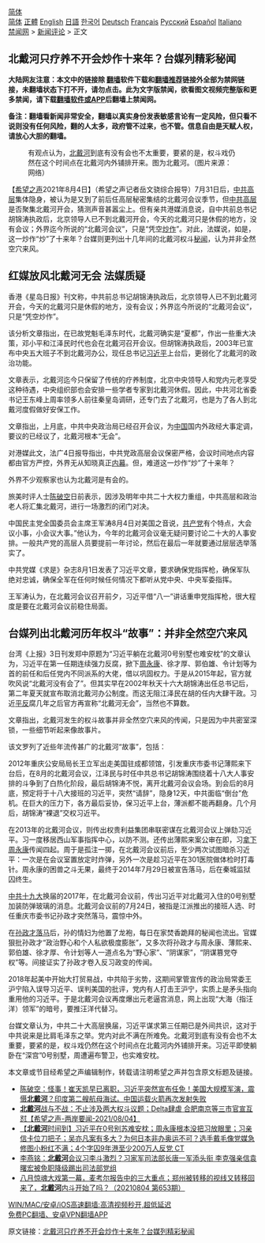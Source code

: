  <!-- 面包屑导航 --> <div class="breadcrumb"><!-- GTranslate: https://gtranslate.io/ -->  <div class="switcher notranslate">  <div class="selected">  <a href="#" onclick="return false;"> 简体</a>  </div>  <div class="option">  <a href="https://www.bannedbook.org" onclick="doGTranslate('zh-CN|zh-CN');jQuery('div.switcher div.selected a').html(jQuery(this).html());return false;" title="简体中文" class="nturl selected"> 简体</a>  <a href="https://www.bannedbook.org/zh-tw/" onclick="doGTranslate('zh-CN|zh-TW');jQuery('div.switcher div.selected a').html(jQuery(this).html());return false;" title="繁體中文" class="nturl"> 正體</a>  <a href="https://www.bannedbook.org/en/" onclick="doGTranslate('zh-CN|en');jQuery('div.switcher div.selected a').html(jQuery(this).html());return false;" title="English" class="nturl"> English</a>  <a href="https://www.bannedbook.org/ja/" onclick="doGTranslate('zh-CN|ja');jQuery('div.switcher div.selected a').html(jQuery(this).html());return false;" title="日本語" class="nturl"> 日語</a>  <a href="https://www.bannedbook.org/ko/" onclick="doGTranslate('zh-CN|ko');jQuery('div.switcher div.selected a').html(jQuery(this).html());return false;" title="한국어" class="nturl"> 한국어</a>  <a href="https://www.bannedbook.org/de/" onclick="doGTranslate('zh-CN|de');jQuery('div.switcher div.selected a').html(jQuery(this).html());return false;" title="Deutsch" class="nturl"> Deutsch</a>  <a href="https://www.bannedbook.org/fr/" onclick="doGTranslate('zh-CN|fr');jQuery('div.switcher div.selected a').html(jQuery(this).html());return false;" title="Français" class="nturl"> Français</a>  <a href="https://www.bannedbook.org/ru/" onclick="doGTranslate('zh-CN|ru');jQuery('div.switcher div.selected a').html(jQuery(this).html());return false;" title="Русский" class="nturl"> Русский</a>  <a href="https://www.bannedbook.org/es/" onclick="doGTranslate('zh-CN|es');jQuery('div.switcher div.selected a').html(jQuery(this).html());return false;" title="Español" class="nturl"> Español</a>  <a href="https://www.bannedbook.org/it/" onclick="doGTranslate('zh-CN|it');jQuery('div.switcher div.selected a').html(jQuery(this).html());return false;" title="Italiano" class="nturl"> Italiano</a>  </div>  </div>      <div class='breadcrumb-sub'><!-- Breadcrumb NavXT 6.3.0 --> <a href="https://www.bannedbook.org/" class="home">禁闻网</a> &gt; <a href="https://www.bannedbook.org/bnews/comments/" class="category">新闻评论</a> &gt; 正文</div></div><h2>北戴河只疗养不开会炒作十来年？台媒列精彩秘闻</h2> <p class="notice"><b>大陆网友注意：本文中的链接除 <a href="https://github.com/bannedbook/fanqiang" >翻墙</a>软件下载和<a href="https://github.com/killgcd/justmysocks/blob/master/README.md">翻墙推荐</a>链接外全部为禁网链接，未翻墙状态下打不开，请勿点击。此为文字版禁闻，欲看图文视频完整版和更多禁闻，请下载<a href="https://github.com/bannedbook/fanqiang">翻墙软件或APP</a>后翻墙上禁闻网。</p><p>备注：翻墙看新闻非常安全，翻墙以真实身份发表敏感言论有一定风险，但只看不说则没有任何风险，翻的人太多，政府管不过来，也不管。信息自由是天赋人权，请放心大胆的翻墙。</b></p>  <div class="entry"> <figure><figcaption>有观点认为，<a href="https://www.bannedbook.org/bnews/tag/%E5%8C%97%E6%88%B4%E6%B2%B3/" class="st_tag internal_tag" rel="tag" title="标签 北戴河 下的日志">北戴河</a>到底有没有会也不太重要，要紧的是，权斗戏仍然在这个时间点在北戴河内外铺排开来。图为北戴河。（图片来源：网络）</figcaption></figure> <p>【<span class='wp_keywordlink_affiliate'><a href="https://www.soundofhope.org" title="希望之声" target="_blank">希望之声</a></span>2021年8月4日】（希望之声记者岳文骁综合报导）7月31日后，<a href="https://www.bannedbook.org/bnews/tag/%e4%b8%ad%e5%85%b1/" class="st_tag internal_tag" rel="tag" title="标签 中共 下的日志">中共</a><span class='wp_keywordlink_affiliate'><a href="https://www.bannedbook.org/bnews/ccpdope/" title="中共高层内幕" target="_blank">高层</a></span>集体隐身，被认为是又到了前后任高层秘密集结的北戴河会议季节，但<span class='wp_keywordlink_affiliate'><a href="https://www.bannedbook.org/bnews/ccpdope/" title="中共高层" target="_blank">中共高层</a></span>是否聚集北戴河开会，猜测声音甚嚣尘上。但有亲共港媒消息说，自中共前总书记胡锦涛执政后，北京领导人已不到北戴河开会，今天的北戴河只是休假的地方，没有会议；外界迄今所说的“北戴河会议”，只是“凭空<a href="https://www.bannedbook.org/bnews/tag/%E7%82%92%E4%BD%9C/" class="st_tag internal_tag" rel="tag" title="标签 炒作 下的日志">炒作</a>”。对此，法媒说，如是，这一炒作“炒”了十来年？台媒则更列出十几年间的北戴河权斗<span class='wp_keywordlink'><a href="https://www.bannedbook.org/forum8/" title="中国禁文秘闻" target="_blank">秘闻</a></span>，认为并非全然空穴来风。</p> <h2>红媒放风北戴河无会 法媒质疑</h2> <p>香港《星岛日报》刊文称，中共前总书记胡锦涛执政后，北京领导人已不到北戴河开会，今天的北戴河只是休假的地方，没有会议；外界迄今所说的“北戴河会议”，只是“凭空炒作”。</p> <p>该分析文章指出，在已故党魁毛泽东时代，北戴河确实是“夏都”，作出一些重大决策，邓小平和江泽民时代也会在北戴河召开会议。但胡锦涛执政后，2003年已宣布中央五大班子不到北戴河办公，现任总书记<a href="https://www.bannedbook.org/bnews/tag/%e4%b9%a0%e8%bf%91%e5%b9%b3/" class="st_tag internal_tag" rel="tag" title="标签 习近平 下的日志">习近平</a>上台后，更弱化了北戴河的政治功能。</p> <p>文章表示，北戴河迄今只保留了传统的疗养制度，北京中央领导人和党内元老享受这种待遇，中央组织部也会安排一些学者专家到北戴河休假。因此，中共河北省委书记王东峰上周率领多人前往秦皇岛调研，还专门去了北戴河，也是为了各人到北戴河度假做好安保工作。</p> <p>文章指出，上月底，中共中央政治局已经召开会议，为<span class='wp_keywordlink_affiliate'><a href="https://www.bannedbook.org/" title="中国" target="_blank">中国</a></span>国内外政经大事定调，要议的已经议了，北戴河根本“无会”。</p>  <p>对港媒此文，法广4日报导指出，中共党政高层会议保密严格，会议时间地点内容都由官方严控，外界无从知晓真正<span class='wp_keywordlink_affiliate'><a href="https://www.bannedbook.org/bnews/ccpdope/" title="中共高层内幕" target="_blank">内幕</a></span>。但，难道这一炒作“炒”了十来年？</p> <p>外界不少观察家也认为北戴河是有会的。</p> <p>旅美时评人士<span class='wp_keywordlink'><a href="https://www.bannedbook.org/forum10/topic353.html" title="陈破空" target="_blank">陈破空</a></span>日前表示，因涉及明年中共二十大权力重组，中共高层和政治老人将汇集北戴河，进行一场激烈的闭门对决。</p> <p>中国民主党全国委员会主席王军涛8月4日对美国之音说，<a href="https://www.bannedbook.org/bnews/tag/%e5%85%b1%e4%ba%a7%e5%85%9a/" class="st_tag internal_tag" rel="tag" title="标签 共产党 下的日志">共产党</a>有个特点，大会议小事，小会议大事。”他认为，今年的北戴河会议毫无疑问要讨论二十大的人事安排。一般共产党的高层人员要提前一年讨论，然后在最后一年就要通过层层选举落实了。</p> <p>中共党媒《求是》杂志8月1日发表了习近平文章，要求确保党指挥枪，确保军队绝对忠诚，确保全军在任何时候任何情况下都听从党中央、中央军委指挥。</p>  <p>王军涛认为，在北戴河会议召开前夕，习近平借“八一”讲话重申党指挥枪，很大程度是要在北戴河会议前稳住局面。</p> <h2>台媒列出北戴河历年权斗“故事”：并非全然空穴来风</h2> <p>台湾《上报》3日刊发郑中原题为“习近平躺在北戴河0号别墅也难安枕”的文章认为，习近平在第一任期连续强力反腐，掀下<span class='wp_keywordlink'><a href="https://www.bannedbook.org/forum2/topic2891.html" title="《周永康其人》《周永康传》" target="_blank">周永康</a></span>、徐才厚、郭伯雄、令计划等为首的前任和后任党内不同派系的大佬，借以巩固权力。于是从2015年起，官方就吹风说“北戴河没有会了”。但其实早在2002年秋天十六大胡锦涛出任总书记后，第二年夏天就宣布取消北戴河办公制度。而这无阻江泽民在胡的任内大肆干政。习近<span class='wp_keywordlink'><a href="https://www.bannedbook.org/forum11/topic332.html" title="禁片：平反的把戏" target="_blank">平反</a></span>腐几年之后官方再宣称“北戴河无会”，当然也不算数。</p> <p>文章指出，北戴河发生的权斗故事并非全然空穴来风的传闻，只是因为中共密室深锁，一些细节听起来像故事片。</p> <p>该文罗列了近些年流传甚广的北戴河“故事”，包括：</p> <p>2012年重庆公安局局长王立军出走美国驻成都领馆，引发重庆市委书记薄熙来下台后，在8月的北戴河会议，江泽民与时任中共总书记胡锦涛围绕着十八大人事安排的斗争到了白热化阶段，最后胡锦涛不悦，离开北戴河会议会场。到会后的8月底，预定将于十八大接班的习近平，突然“请辞”，隐身12天，中共面临“倒台”危机。在巨大的压力下，各方最后妥协，保习近平上台，薄派都不能再翻身。几个月后，胡锦涛“裸退”交权习近平。</p>  <p>在2013年的北戴河会议，则传出权贵利益集团串联密谋在北戴河会议上弹劾习近平。习一度移居西山军事指挥中心，以防不测。还传出薄熙来案公审在即，习<span class='wp_keywordlink'><a href="https://www.bannedbook.org/forum11/topic662.html" title="《拿下周永康》爆红网络" target="_blank">拿下周永康</a></span>传闻四起。周于是孤注一掷，在北戴河会议前后，至少两次试图暗杀习近平：一次是在会议室置放定时炸弹，另外一次是趁习近平在301医院做体检时打毒针。周永康的困兽之斗无果，最终于2014年7月29日被宣告落马，后在秦城监狱囚终生。</p> <p><a href="https://www.bannedbook.org/bnews/tag/%e4%b8%ad%e5%85%b1%e5%8d%81%e4%b9%9d%e5%a4%a7/" class="st_tag internal_tag" rel="tag" title="标签 中共十九大 下的日志">中共十九大</a>换届的2017年，在北戴河会议前，传出习近平对北戴河入住的0号别墅加装防弹玻璃的消息。北戴河会议前的7月24日，被指是江派推出的接班人选、时任重庆市委书记孙政才突然落马，震惊中外。</p> <p>在<a href="https://www.bannedbook.org/bnews/tag/%e5%ad%99%e6%94%bf%e6%89%8d%e8%90%bd%e9%a9%ac/" class="st_tag internal_tag" rel="tag" title="标签 孙政才落马 下的日志">孙政才落马</a>后，孙的情妇为他置了龙袍，每日在家焚香跪拜的秘闻也流出。官媒狠批孙政才“政治野心和个人私欲极度膨胀”，又多次将孙政才与周永康、薄熙来、郭伯雄、徐才厚、令计划等人一道点名为“野心家”、“阴谋家”，“阴谋篡党夺权”等。间接证实了孙政才卷入反习政变的传闻。</p> <p>2018年起美中开始大打贸易战，中共陷于劣势，这期间掌管宣传的政治局常委王沪宁陷入误导习近平、误判美国的批评，党内有人打击王沪宁，实质上是矛头指向重用他的习近平。于是北戴河会议再度爆出元老逼宫消息，网上出现“大海（指汪洋）领军”的暗号，要推汪洋代替习。</p> <p>台媒文章认为，中共二十大高层换届，习近平谋求第三任期已是外间共识，这对于中共说来是比肩毛泽东之举。党内对此不满在所难免。北戴河到底有没有会也不太重要，要紧的是，权斗戏仍然在这个时间点在北戴河内外铺排开来。习近平即使躺卧在“深宫”0号别墅，周遭遍布警卫，也实难安枕。</p>  <p>本文章或节目经希望之声编辑制作，转载请注明希望之声并包含原文标题及链接。 </p> <ul class='op-related-articles' title='相关阅读'> <li><a href='https://www.bannedbook.org/bnews/bannedvideo/20210805/1600568.html' target='_blank'>陈破空：怪事！崔天凯早已离职，习近平突然宣布任免！美国大规模军演，震慑<b>北戴河</b>？印度第二艘航母海试。中国运载火箭再次发射失败</a></li> <li><a href='https://www.bannedbook.org/bnews/comments/20210805/1600487.html' target='_blank'><b>北戴河</b>战与不战：不止涉及两大权斗议题；Delta肆虐 合肥南京等三市官宣互怼【希望之声-两岸要闻-2021/08/04】</a></li> <li><a href='https://www.bannedbook.org/bnews/bannedvideo/20210805/1600447.html' target='_blank'>【<b>北戴河</b>时间到】习近平在0号别苏难安枕；周永康根本没把习放眼里；习亲信卡位刀把子；吴亦凡案有多大？为何日本非办奥运不可？选手戴毛像党媒急修图小粉红不满；4个字囚9年港至少200万人反党 CT</a></li> <li><a href='https://www.bannedbook.org/bnews/comments/20210804/1600123.html' target='_blank'>李燕铭：<b>北戴河</b>会议习李斗激烈？习家军司法部长唐一军添头衔 李克强亲信袁曙宏被免职降级踢出司法部党组</a></li> <li><a href='https://www.bannedbook.org/bnews/bannedvideo/20210804/1600112.html' target='_blank'>八月惊魂大戏第一幕，麦考尔报告中的三大重点；郑州被转移的视线又转移回来了，<b>北戴河</b>内斗开始了吗？（20210804 第653期）</a></li> </ul> <p class="texttj"> <a href="https://github.com/bannedbook/fanqiang/wiki/V2ray%E6%9C%BA%E5%9C%BA" target="_blank">WIN/MAC/安卓/iOS高速翻墙:高清视频秒开,超低延迟</a><br/> <a href="https://github.com/bannedbook/fanqiang/wiki/%E7%A6%81%E9%97%BB%E7%BD%91%E5%AE%89%E5%8D%93%E7%BF%BB%E5%A2%99%E6%96%B0%E9%97%BBAPP" target="_blank">免费PC翻墙、安卓VPN翻墙APP</a></p><p>原文链接：<a class="src_link"  href="https://www.soundofhope.org/post/532421" target="_blank">北戴河只疗养不开会炒作十来年？台媒列精彩秘闻</a></p><a name='sharetosocial'></a>  <div style="margin-bottom:5px;padding-bottom:5px;clear:both"> <div id="archive-pix-1" class="banner-ads"> <!-- AuctionX Display platform tag START --> <div id="26318x728x90x621x_ADSLOT2" clicktrack="%%CLICK_URL_ESC%%"></div> <!-- AuctionX Display platform tag END --> </div> <div id="archive-pix-2" class="banner-ads"> <!-- AuctionX Display platform tag START --> <div id="26315x300x250x621x_ADSLOT2" clicktrack="%%CLICK_URL_ESC%%"></div> <!-- AuctionX Display platform tag END --> </div> </div>  <div id="archive-pix-1" class="banner-ads"> <!-- AuctionX Display platform tag START --> <div id="26318x728x90x621x_ADSLOT3" clicktrack="%%CLICK_URL_ESC%%"></div> <!-- AuctionX Display platform tag END --> </div> </div><!--END ENTRY--> 